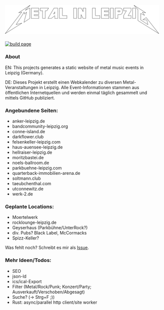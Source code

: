 # [![metal-in-leipzig.de](public/img/logo.svg "metal-in-leipzig.de")](https://metal-in-leipzig.de)

[![build page](https://github.com/Knochenmarc/metal-in-leipzig/actions/workflows/main.yml/badge.svg?branch=main)](https://github.com/Knochenmarc/metal-in-leipzig/actions/workflows/main.yml)

### About
EN: This projects generates a static website of metal music events in Leipzig (Germany).

DE: Dieses Projekt erstellt einen Webkalender zu diversen Metal-Veranstaltungen in Leipzig.
Alle Event-Informationen stammen aus öffentlichen Internetquellen und werden einmal täglich gesammelt und mittels GitHub publiziert.

### Angebundene Seiten:
- anker-leipzig.de
- bandcommunity-leipzig.org
- conne-island.de
- darkflower.club
- felsenkeller-leipzig.com
- haus-auensee-leipzig.de
- hellraiser-leipzig.de
- moritzbastei.de
- noels-ballroom.de
- parkbuehne-leipzig.com
- quarterback-immobilien-arena.de
- soltmann.club
- taeubchenthal.com
- utconnewitz.de
- werk-2.de

### Geplante Locations:
- Moertelwerk
- rocklounge-leipzig.de
- Geyserhaus (Parkbühne/UnterRock?)
- div. Pubs? Black Label, McCormacks
- Spizz-Keller?

Was fehlt noch? Schreibt es mir als [Issue](https://github.com/Knochenmarc/metal-in-leipzig/issues).

### Mehr Ideen/Todos:
- SEO
- json-ld
- ics/ical-Export
- Filter (Metal/Rock/Punk; Konzert/Party; Ausverkauft/Verschoben/Abgesagt)
- Suche? (-> Strg+F ;))
- Rust: async/parallel http client/site worker
